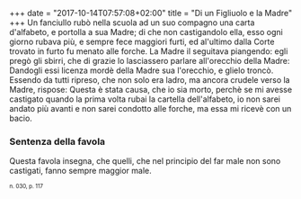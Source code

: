 +++
date = "2017-10-14T07:57:08+02:00"
title = "Di un Figliuolo e la Madre"
+++
Un fanciullo rubò nella scuola ad un suo compagno una carta d'alfabeto,
e portolla a sua Madre; di che non castigandolo ella, esso ogni giorno rubava
più, e sempre fece maggiori furti, ed al'ultimo dalla Corte trovato in furto fu
menato alle forche. La Madre il seguitava piangendo: egli pregò gli sbirri, che
di grazie lo lasciassero parlare all'orecchio della Madre: Dandogli essi
licenza mordè della Madre sua l'orecchio, e glielo troncò. Essendo da tutti
ripreso, che non solo era ladro, ma ancora crudele verso la Madre, rispose:
Questa è stata causa, che io sia morto, perchè se mi avesse castigato quando la
prima volta rubai la cartella dell'alfabeto, io non sarei andato più avanti
e non sarei condotto alle forche, ma essa mi ricevè con un bacio.

### Sentenza della favola
Questa favola insegna, che quelli, che nel principio del far male non sono
castigati, fanno sempre maggior male.

<sub><sub>n. 030, p. 117<sub><sub>
